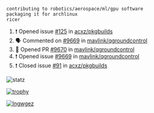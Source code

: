 ```
contributing to robotics/aerospace/ml/gpu software
packaging it for archlinux
ricer
```

<!--START_SECTION:activity-->
1. ❗️ Opened issue [#125](https://github.com/acxz/pkgbuilds/issues/125) in [acxz/pkgbuilds](https://github.com/acxz/pkgbuilds)
2. 🗣 Commented on [#9669](https://github.com/mavlink/qgroundcontrol/issues/9669) in [mavlink/qgroundcontrol](https://github.com/mavlink/qgroundcontrol)
3. 💪 Opened PR [#9670](https://github.com/mavlink/qgroundcontrol/pull/9670) in [mavlink/qgroundcontrol](https://github.com/mavlink/qgroundcontrol)
4. ❗️ Opened issue [#9669](https://github.com/mavlink/qgroundcontrol/issues/9669) in [mavlink/qgroundcontrol](https://github.com/mavlink/qgroundcontrol)
5. ❗️ Closed issue [#91](https://github.com/acxz/pkgbuilds/issues/91) in [acxz/pkgbuilds](https://github.com/acxz/pkgbuilds)
<!--END_SECTION:activity-->


![statz](https://github-readme-stats.vercel.app/api?username=acxz&include_all_commits=true&show_icons=true)

[![trophy](https://github-profile-trophy.vercel.app/?username=acxz)](https://github.com/ryo-ma/github-profile-trophy)

[![lngwgez](https://github-readme-stats.vercel.app/api/top-langs/?username=acxz&layout=compact)](https://github.com/acxz/github-readme-stats)


<!--
**acxz/acxz** is a ✨ _special_ ✨ repository because its `README.md` (this file) appears on your GitHub profile.

Here are some ideas to get you started:

- 🔭 I’m currently working on ...
- 🌱 I’m currently learning ...
- 👯 I’m looking to collaborate on ...
- 🤔 I’m looking for help with ...
- 💬 Ask me about ...
- 📫 How to reach me: ...
- 😄 Pronouns: ...
- ⚡ Fun fact: ...
-->
